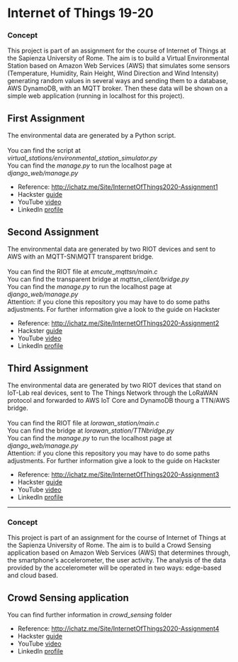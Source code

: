 # Internet of Things 19-20 
### Concept
This project is part of an assignment for the course of Internet of Things at the Sapienza University of Rome. The aim is to build a Virtual Environmental Station based on Amazon Web Services (AWS) that simulates some sensors (Temperature, Humidity, Rain Height, Wind Direction and Wind Intensity) generating random values in several ways and sending them to a database, AWS DynamoDB, with an MQTT broker. Then these data will be shown on a simple web application (running in localhost for this project).

## First Assignment
The environmental data are generated by a Python script.\
<br>
You can find the script at *virtual_stations/environmental_station_simulator.py*\
You can find the *manage.py* to run the localhost page at *django_web/manage.py*

- Reference: http://ichatz.me/Site/InternetOfThings2020-Assignment1
- Hackster [guide](https://www.hackster.io/gianmarcozizzo/aws-based-iot-virtual-environmental-station-4ccb71)
- YouTube [video](https://www.youtube.com/watch?v=YGlRryTL12Y)
- LinkedIn [profile](https://www.linkedin.com/in/gianmarco-zizzo-9741861a3/)

## Second Assignment
The environmental data are generated by two RIOT devices and sent to AWS with an MQTT-SN\MQTT transparent bridge.\
<br>
You can find the RIOT file at *emcute_mqttsn/main.c*\
You can find the transparent bridge at *mqttsn_client/bridge.py*\
You can find the *manage.py* to run the localhost page at *django_web/manage.py*\
Attention: if you clone this repository you may have to do some paths adjustments. For further information give a look to the guide on Hackster

- Reference: http://ichatz.me/Site/InternetOfThings2020-Assignment2
- Hackster [guide](https://www.hackster.io/gianmarcozizzo/aws-based-iot-virtual-environmental-station-using-riot-os-1bd69d)
- YouTube [video](https://www.youtube.com/watch?v=HLiNK_PDmZs&feature=youtu.be)
- LinkedIn [profile](https://www.linkedin.com/in/gianmarco-zizzo-9741861a3/)

## Third Assignment
The environmental data are generated by two RIOT devices that stand on IoT-Lab real devices, sent to The Things Network through the LoRaWAN protocol and forwarded to AWS IoT Core and DynamoDB thourg a TTN/AWS bridge.\
<br>
You can find the RIOT file at *lorawan_station/main.c*\
You can find the bridge at *lorawan_station/TTNbridge.py*\
You can find the *manage.py* to run the localhost page at *django_web/manage.py*\
Attention: if you clone this repository you may have to do some paths adjustments. For further information give a look to the guide on Hackster

- Reference: http://ichatz.me/Site/InternetOfThings2020-Assignment3
- Hackster [guide](https://www.hackster.io/gianmarcozizzo/aws-based-iot-system-using-riot-os-lorawan-ttn-iot-lab-dae93b)
- YouTube [video](https://www.youtube.com/watch?v=CvmiBjnKEso)
- LinkedIn [profile](https://www.linkedin.com/in/gianmarco-zizzo-9741861a3/)
------------------------------------------------------------------------------------------

### Concept
This project is part of an assignment for the course of Internet of Things at the Sapienza University of Rome. The aim is to build a Crowd Sensing application based on Amazon Web Services (AWS) that determines through, the smartphone's accelerometer, the user activity. The analysis of the data provided by the accelerometer will be operated in two ways: edge-based and cloud based.

## Crowd Sensing application

You can find further information in *crowd_sensing* folder

- Reference: http://ichatz.me/Site/InternetOfThings2020-Assignment4
- Hackster [guide](https://www.hackster.io/gianmarcozizzo/aws-based-crowd-sensing-application-d15f35)
- YouTube [video]()
- LinkedIn [profile](https://www.linkedin.com/in/gianmarco-zizzo-9741861a3/)




